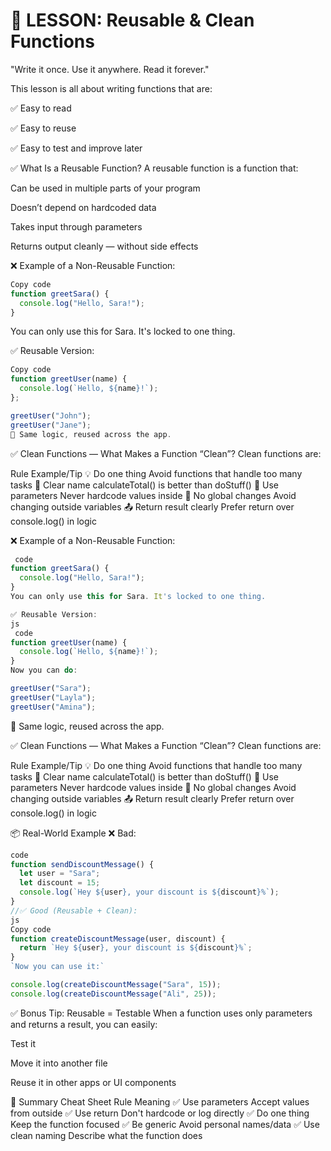 # 🎯 LESSON: Reusable & Clean Functions

"Write it once. Use it anywhere. Read it forever."

This lesson is all about writing functions that are:

✅ Easy to read

✅ Easy to reuse

✅ Easy to test and improve later

✅ What Is a Reusable Function?
A reusable function is a function that:

Can be used in multiple parts of your program

Doesn’t depend on hardcoded data

Takes input through parameters

Returns output cleanly — without side effects

❌ Example of a Non-Reusable Function:
```js
Copy code
function greetSara() {
  console.log("Hello, Sara!");
}
```
You can only use this for Sara. It's locked to one thing.

✅ Reusable Version:
```js
Copy code
function greetUser(name) {
  console.log(`Hello, ${name}!`);
};

greetUser("John");
greetUser("Jane");
🎯 Same logic, reused across the app.
```

✅ Clean Functions — What Makes a Function “Clean”?
Clean functions are:

Rule	Example/Tip
💡 Do one thing	Avoid functions that handle too many tasks
💬 Clear name	calculateTotal() is better than doStuff()
🎯 Use parameters	Never hardcode values inside
🚫 No global changes	Avoid changing outside variables
📤 Return result clearly	Prefer return over console.log() in logic

❌ Example of a Non-Reusable Function:
```js
 code
function greetSara() {
  console.log("Hello, Sara!");
}
You can only use this for Sara. It's locked to one thing.

✅ Reusable Version:
js
 code
function greetUser(name) {
  console.log(`Hello, ${name}!`);
}
Now you can do:

greetUser("Sara");
greetUser("Layla");
greetUser("Amina");
```
🎯 Same logic, reused across the app.

✅ Clean Functions — What Makes a Function “Clean”?
Clean functions are:

Rule	Example/Tip
💡 Do one thing	Avoid functions that handle too many tasks
💬 Clear name	calculateTotal() is better than doStuff()
🎯 Use parameters	Never hardcode values inside
🚫 No global changes	Avoid changing outside variables
📤 Return result clearly	Prefer return over console.log() in logic

📦 Real-World Example
❌ Bad:
```js
code
function sendDiscountMessage() {
  let user = "Sara";
  let discount = 15;
  console.log(`Hey ${user}, your discount is ${discount}%`);
}
//✅ Good (Reusable + Clean):
js
Copy code
function createDiscountMessage(user, discount) {
  return `Hey ${user}, your discount is ${discount}%`;
}
`Now you can use it:`

console.log(createDiscountMessage("Sara", 15));
console.log(createDiscountMessage("Ali", 25));
```
✅ Bonus Tip: Reusable = Testable
When a function uses only parameters and returns a result, you can easily:

Test it

Move it into another file

Reuse it in other apps or UI components

🧠 Summary Cheat Sheet
Rule	Meaning
✅ Use parameters	Accept values from outside
✅ Use return	Don't hardcode or log directly
✅ Do one thing	Keep the function focused
✅ Be generic	Avoid personal names/data
✅ Use clean naming	Describe what the function does